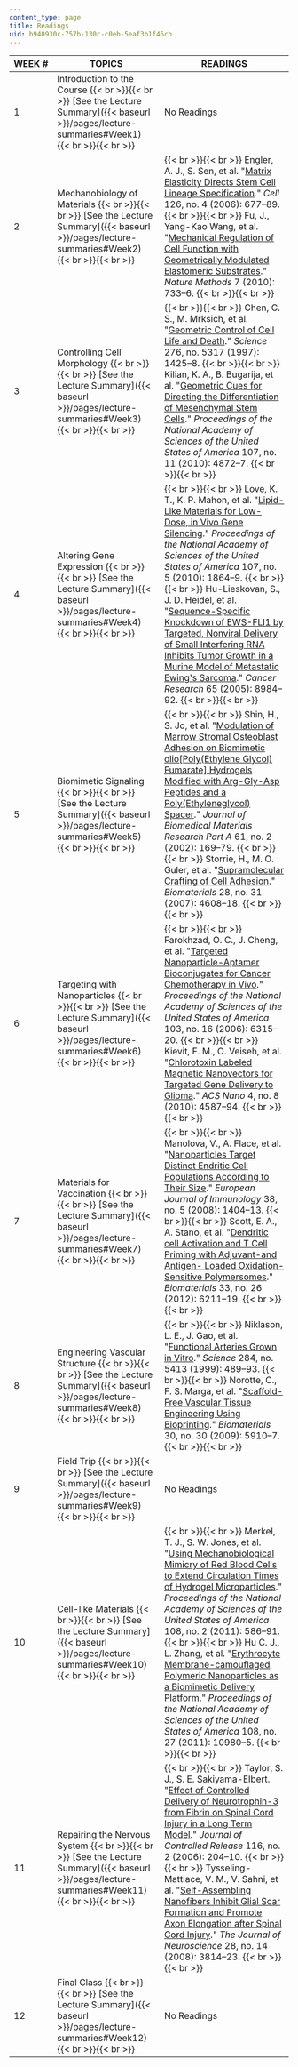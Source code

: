 ```yaml
---
content_type: page
title: Readings
uid: b940930c-757b-130c-c0eb-5eaf3b1f46cb
---
```


| WEEK # | TOPICS | READINGS |
| --- | --- | --- |
| 1 | Introduction to the Course {{< br >}}{{< br >}} [See the Lecture Summary]({{< baseurl >}}/pages/lecture-summaries#Week1) {{< br >}}{{< br >}}  | No Readings |
| 2 | Mechanobiology of Materials {{< br >}}{{< br >}} [See the Lecture Summary]({{< baseurl >}}/pages/lecture-summaries#Week2) {{< br >}}{{< br >}}  |  {{< br >}}{{< br >}} Engler, A. J., S. Sen, et al. "[Matrix Elasticity Directs Stem Cell Lineage Specification](http://dx.doi.org/10.1016/j.cell.2006.06.044)." _Cell_ 126, no. 4 (2006): 677–89. {{< br >}}{{< br >}} Fu, J., Yang-Kao Wang, et al. "[Mechanical Regulation of Cell Function with Geometrically Modulated Elastomeric Substrates](http://dx.doi.org/10.1038/nmeth.1487)." _Nature Methods_ 7 (2010): 733–6. {{< br >}}{{< br >}}  |
| 3 | Controlling Cell Morphology {{< br >}}{{< br >}} [See the Lecture Summary]({{< baseurl >}}/pages/lecture-summaries#Week3) {{< br >}}{{< br >}}  |  {{< br >}}{{< br >}} Chen, C. S., M. Mrksich, et al. "[Geometric Control of Cell Life and Death](http://dx.doi.org/10.1126/science.276.5317.1425)." _Science_ 276, no. 5317 (1997): 1425–8. {{< br >}}{{< br >}} Kilian, K. A., B. Bugarija, et al. "[Geometric Cues for Directing the Differentiation of Mesenchymal Stem Cells](http://dx.doi.org/10.1073/pnas.0903269107)." _Proceedings of the National Academy of Sciences of the United States of America_ 107, no. 11 (2010): 4872–7. {{< br >}}{{< br >}}  |
| 4 | Altering Gene Expression {{< br >}}{{< br >}} [See the Lecture Summary]({{< baseurl >}}/pages/lecture-summaries#Week4) {{< br >}}{{< br >}}  |  {{< br >}}{{< br >}} Love, K. T., K. P. Mahon, et al. "[Lipid-Like Materials for Low-Dose, in Vivo Gene Silencing](http://dx.doi.org/10.1073/pnas.0910603106)." _Proceedings of the National Academy of Sciences of the United States of America_ 107, no. 5 (2010): 1864–9. {{< br >}}{{< br >}} Hu-Lieskovan, S., J. D. Heidel, et al. "[Sequence-Specific Knockdown of EWS-FLI1 by Targeted, Nonviral Delivery of Small Interfering RNA Inhibits Tumor Growth in a Murine Model of Metastatic Ewing's Sarcoma](http://dx.doi.org/10.1158/0008-5472.CAN-05-0565)." _Cancer Research_ 65 (2005): 8984–92. {{< br >}}{{< br >}}  |
| 5 | Biomimetic Signaling {{< br >}}{{< br >}} [See the Lecture Summary]({{< baseurl >}}/pages/lecture-summaries#Week5) {{< br >}}{{< br >}}  |  {{< br >}}{{< br >}} Shin, H., S. Jo, et al. "[Modulation of Marrow Stromal Osteoblast Adhesion on Biomimetic olio\[Poly(Ethylene Glycol) Fumarate\] Hydrogels Modified with Arg-Gly-Asp Peptides and a Poly(Ethyleneglycol) Spacer](http://www.ncbi.nlm.nih.gov/pubmed/12061329)." _Journal of Biomedical Materials Research Part A_ 61, no. 2 (2002): 169–79. {{< br >}}{{< br >}} Storrie, H., M. O. Guler, et al. "[Supramolecular Crafting of Cell Adhesion](http://dx.doi.org/10.1016/j.biomaterials.2007.06.026)." _Biomaterials_ 28, no. 31 (2007): 4608–18. {{< br >}}{{< br >}}  |
| 6 | Targeting with Nanoparticles {{< br >}}{{< br >}} [See the Lecture Summary]({{< baseurl >}}/pages/lecture-summaries#Week6) {{< br >}}{{< br >}}  |  {{< br >}}{{< br >}} Farokhzad, O. C., J. Cheng, et al. "[Targeted Nanoparticle-Aptamer Bioconjugates for Cancer Chemotherapy in Vivo](http://dx.doi.org/10.1073/pnas.0601755103)." _Proceedings of the National Academy of Sciences of the United States of America_ 103, no. 16 (2006): 6315–20. {{< br >}}{{< br >}} Kievit, F. M., O. Veiseh, et al. "[Chlorotoxin Labeled Magnetic Nanovectors for Targeted Gene Delivery to Glioma](http://dx.doi.org/10.1021/nn1008512)." _ACS Nano_ 4, no. 8 (2010): 4587–94. {{< br >}}{{< br >}}  |
| 7 | Materials for Vaccination {{< br >}}{{< br >}} [See the Lecture Summary]({{< baseurl >}}/pages/lecture-summaries#Week7) {{< br >}}{{< br >}}  |  {{< br >}}{{< br >}} Manolova, V., A. Flace, et al. "[Nanoparticles Target Distinct Endritic Cell Populations According to Their Size](http://dx.doi.org/10.1002/eji.200737984)." _European Journal of Immunology_ 38, no. 5 (2008): 1404–13. {{< br >}}{{< br >}} Scott, E. A., A. Stano, et al. "[Dendritic cell Activation and T Cell Priming with Adjuvant-and Antigen- Loaded Oxidation-Sensitive Polymersomes](http://dx.doi.org/10.1016/j.biomaterials.2012.04.060)." _Biomaterials_ 33, no. 26 (2012): 6211–19. {{< br >}}{{< br >}}  |
| 8 | Engineering Vascular Structure {{< br >}}{{< br >}} [See the Lecture Summary]({{< baseurl >}}/pages/lecture-summaries#Week8) {{< br >}}{{< br >}}  |  {{< br >}}{{< br >}} Niklason, L. E., J. Gao, et al. "[Functional Arteries Grown in Vitro](http://dx.doi.org/10.1126/science.284.5413.489)." _Science_ 284, no. 5413 (1999): 489–93. {{< br >}}{{< br >}} Norotte, C., F. S. Marga, et al. "[Scaffold-Free Vascular Tissue Engineering Using Bioprinting](http://dx.doi.org/10.1016/j.biomaterials.2009.06.034)." _Biomaterials_ 30, no. 30 (2009): 5910–7. {{< br >}}{{< br >}}  |
| 9 | Field Trip {{< br >}}{{< br >}} [See the Lecture Summary]({{< baseurl >}}/pages/lecture-summaries#Week9) {{< br >}}{{< br >}}  | No Readings |
| 10 | Cell-like Materials {{< br >}}{{< br >}} [See the Lecture Summary]({{< baseurl >}}/pages/lecture-summaries#Week10) {{< br >}}{{< br >}}  |  {{< br >}}{{< br >}} Merkel, T. J., S. W. Jones, et al. "[Using Mechanobiological Mimicry of Red Blood Cells to Extend Circulation Times of Hydrogel Microparticles](http://dx.doi.org/10.1073/pnas.1010013108 )." _Proceedings of the National Academy of Sciences of the United States of America_ 108, no. 2 (2011): 586–91. {{< br >}}{{< br >}} Hu C. J., L. Zhang, et al. "[Erythrocyte Membrane-camouflaged Polymeric Nanoparticles as a Biomimetic Delivery Platform](http://dx.doi.org/10.1073/pnas.1106634108)." _Proceedings of the National Academy of Sciences of the United States of America_ 108, no. 27 (2011): 10980–5. {{< br >}}{{< br >}}  |
| 11 | Repairing the Nervous System {{< br >}}{{< br >}} [See the Lecture Summary]({{< baseurl >}}/pages/lecture-summaries#Week11) {{< br >}}{{< br >}}  |  {{< br >}}{{< br >}} Taylor, S. J., S. E. Sakiyama-Elbert. "[Effect of Controlled Delivery of Neurotrophin-3 from Fibrin on Spinal Cord Injury in a Long Term Model](http://dx.doi.org/10.1016/j.jconrel.2006.07.005)." _Journal of Controlled Release_ 116, no. 2 (2006): 204–10. {{< br >}}{{< br >}} Tysseling-Mattiace, V. M., V. Sahni, et al. "[Self-Assembling Nanofibers Inhibit Glial Scar Formation and Promote Axon Elongation after Spinal Cord Injury](http://dx.doi.org/10.1523/JNEUROSCI.0143-08.2008)." _The Journal of Neuroscience_ 28, no. 14 (2008): 3814–23. {{< br >}}{{< br >}}  |
| 12 | Final Class {{< br >}}{{< br >}} [See the Lecture Summary]({{< baseurl >}}/pages/lecture-summaries#Week12) {{< br >}}{{< br >}}  | No Readings
